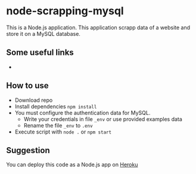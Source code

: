 # node-scrapping-mysql

This is a Node.js application. This application scrapp data of a website and store it on a MySQL database.  

## Some useful links
* 

## How to use
* Download repo
* Install dependencies `npm install`
* You must configure the authentication data for MySQL.
  * Write your credentials in file `_env` or use provided examples data
  * Rename the file `_env` to `.env`
* Execute script with `node .` or `npm start`

## Suggestion
You can deploy this code as a Node.js app on [Heroku](https://www.heroku.com/home)
